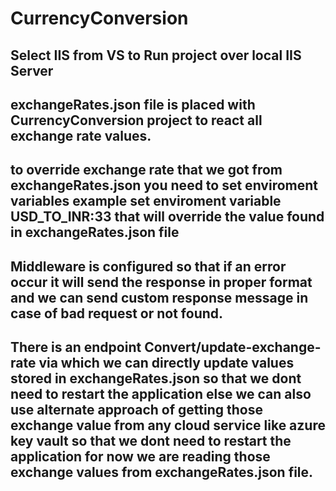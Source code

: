 # CurrencyConversion

## Select IIS from VS to Run project over local IIS Server

## exchangeRates.json file is placed with CurrencyConversion project to react all exchange rate values.

## to override exchange rate that we got from exchangeRates.json you need to set enviroment variables example set enviroment variable   USD_TO_INR:33 that will override the value found in exchangeRates.json file


## Middleware is configured so that if an error occur it will send the response in proper format and we can send custom response message in case of bad request or not found.

## There is an endpoint Convert/update-exchange-rate via which we can directly update values stored in exchangeRates.json so that we dont need to restart the application else we can also use alternate approach of getting those exchange value from any cloud service like azure key vault so that we dont need to restart the application for now we are reading those exchange values from exchangeRates.json file.
